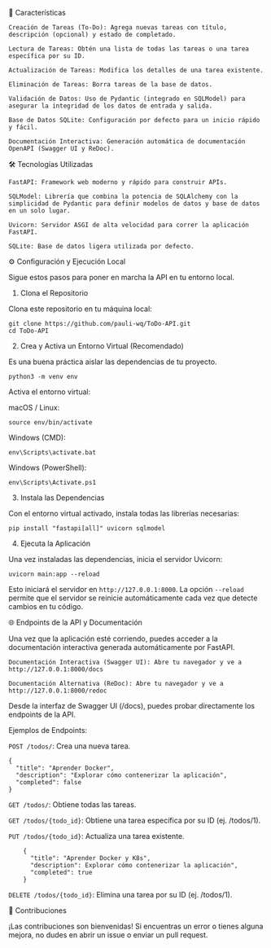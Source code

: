 🚀 Características

    Creación de Tareas (To-Do): Agrega nuevas tareas con título, descripción (opcional) y estado de completado.

    Lectura de Tareas: Obtén una lista de todas las tareas o una tarea específica por su ID.

    Actualización de Tareas: Modifica los detalles de una tarea existente.

    Eliminación de Tareas: Borra tareas de la base de datos.

    Validación de Datos: Uso de Pydantic (integrado en SQLModel) para asegurar la integridad de los datos de entrada y salida.

    Base de Datos SQLite: Configuración por defecto para un inicio rápido y fácil.

    Documentación Interactiva: Generación automática de documentación OpenAPI (Swagger UI y ReDoc).

🛠️ Tecnologías Utilizadas

    FastAPI: Framework web moderno y rápido para construir APIs.

    SQLModel: Librería que combina la potencia de SQLAlchemy con la simplicidad de Pydantic para definir modelos de datos y base de datos en un solo lugar.

    Uvicorn: Servidor ASGI de alta velocidad para correr la aplicación FastAPI.

    SQLite: Base de datos ligera utilizada por defecto.

⚙️ Configuración y Ejecución Local

Sigue estos pasos para poner en marcha la API en tu entorno local.

1. Clona el Repositorio

Clona este repositorio en tu máquina local:

    git clone https://github.com/pauli-wq/ToDo-API.git
    cd ToDo-API

2. Crea y Activa un Entorno Virtual (Recomendado)

Es una buena práctica aislar las dependencias de tu proyecto.

    python3 -m venv env

Activa el entorno virtual:

macOS / Linux:

    source env/bin/activate

Windows (CMD):

    env\Scripts\activate.bat

Windows (PowerShell):

    env\Scripts\Activate.ps1

3. Instala las Dependencias

Con el entorno virtual activado, instala todas las librerías necesarias:

    pip install "fastapi[all]" uvicorn sqlmodel

4. Ejecuta la Aplicación

Una vez instaladas las dependencias, inicia el servidor Uvicorn:

    uvicorn main:app --reload

Esto iniciará el servidor en `http://127.0.0.1:8000`. La opción `--reload` permite que el servidor se reinicie automáticamente cada vez que detecte cambios en tu código.

🌐 Endpoints de la API y Documentación

Una vez que la aplicación esté corriendo, puedes acceder a la documentación interactiva generada automáticamente por FastAPI.

    Documentación Interactiva (Swagger UI): Abre tu navegador y ve a http://127.0.0.1:8000/docs

    Documentación Alternativa (ReDoc): Abre tu navegador y ve a http://127.0.0.1:8000/redoc

Desde la interfaz de Swagger UI (/docs), puedes probar directamente los endpoints de la API.

Ejemplos de Endpoints:

`POST /todos/`: Crea una nueva tarea.

    {
      "title": "Aprender Docker",
      "description": "Explorar cómo contenerizar la aplicación",
      "completed": false
    }

`GET /todos/`: Obtiene todas las tareas.

`GET /todos/{todo_id}`: Obtiene una tarea específica por su ID (ej. /todos/1).

`PUT /todos/{todo_id}`: Actualiza una tarea existente.

        {
          "title": "Aprender Docker y K8s",
          "description": Explorar cómo contenerizar la aplicación",
          "completed": true
        }

`DELETE /todos/{todo_id}`: Elimina una tarea por su ID (ej. /todos/1).

🤝 Contribuciones

¡Las contribuciones son bienvenidas! Si encuentras un error o tienes alguna mejora, no dudes en abrir un issue o enviar un pull request.
